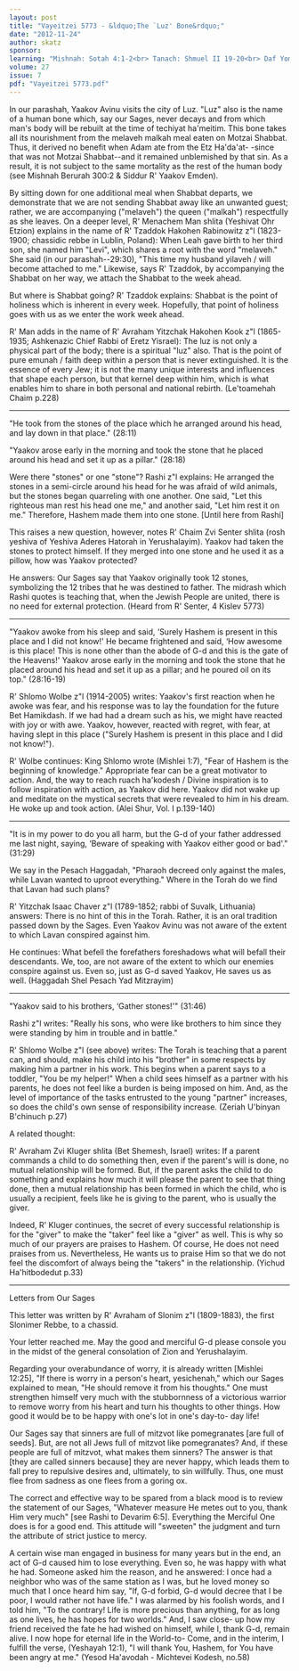 ```yaml
---
layout: post
title: "Vayeitzei 5773 - &ldquo;The `Luz' Bone&rdquo;"
date: "2012-11-24"
author: skatz
sponsor: 
learning: "Mishnah: Sotah 4:1-2<br> Tanach: Shmuel II 19-20<br> Daf Yomi (Bavli): Shabbat 52<br> Halachah: Mishnah Berurah 158:4-6"
volume: 27
issue: 7
pdf: "Vayeitzei 5773.pdf"
---
```


In our parashah, Yaakov Avinu visits the city of Luz. "Luz" also is the name of a human bone which, say our Sages, never decays and from which man's body will be rebuilt at the time of techiyat ha'meitim. This bone takes all its nourishment from the melaveh malkah meal eaten on Motzai Shabbat. Thus, it derived no benefit when Adam ate from the Etz Ha'da'at- -since that was not Motzai Shabbat--and it remained unblemished by that sin. As a result, it is not subject to the same mortality as the rest of the human body (see Mishnah Berurah 300:2 & Siddur R' Yaakov Emden).

By sitting down for one additional meal when Shabbat departs, we demonstrate that we are not sending Shabbat away like an unwanted guest; rather, we are accompanying ("melaveh") the queen ("malkah") respectfully as she leaves. On a deeper level, R' Menachem Man shlita (Yeshivat Ohr Etzion) explains in the name of R' Tzaddok Hakohen Rabinowitz z"l (1823- 1900; chassidic rebbe in Lublin, Poland): When Leah gave birth to her third son, she named him "Levi", which shares a root with the word "melaveh." She said (in our parashah--29:30), "This time my husband yilaveh / will become attached to me." Likewise, says R' Tzaddok, by accompanying the Shabbat on her way, we attach the Shabbat to the week ahead.

But where is Shabbat going? R' Tzaddok explains: Shabbat is the point of holiness which is inherent in every week. Hopefully, that point of holiness goes with us as we enter the work week ahead.

R' Man adds in the name of R' Avraham Yitzchak Hakohen Kook z"l (1865- 1935; Ashkenazic Chief Rabbi of Eretz Yisrael): The luz is not only a physical part of the body; there is a spiritual "luz" also. That is the point of pure emunah / faith deep within a person that is never extinguished. It is the essence of every Jew; it is not the many unique interests and influences that shape each person, but that kernel deep within him, which is what enables him to share in both personal and national rebirth. (Le'toamehah Chaim p.228)

********

"He took from the stones of the place which he arranged around his head, and lay down in that place." (28:11)

"Yaakov arose early in the morning and took the stone that he placed around his head and set it up as a pillar." (28:18)

Were there "stones" or one "stone"? Rashi z"l explains: He arranged the stones in a semi-circle around his head for he was afraid of wild animals, but the stones began quarreling with one another. One said, "Let this righteous man rest his head one me," and another said, "Let him rest it on me." Therefore, Hashem made them into one stone. \[Until here from Rashi\]

This raises a new question, however, notes R' Chaim Zvi Senter shlita (rosh yeshiva of Yeshiva Aderes Hatorah in Yerushalayim). Yaakov had taken the stones to protect himself. If they merged into one stone and he used it as a pillow, how was Yaakov protected?

He answers: Our Sages say that Yaakov originally took 12 stones, symbolizing the 12 tribes that he was destined to father. The midrash which Rashi quotes is teaching that, when the Jewish People are united, there is no need for external protection. (Heard from R' Senter, 4 Kislev 5773)

********

"Yaakov awoke from his sleep and said, &lsquo;Surely Hashem is present in this place and I did not know!' He became frightened and said, &lsquo;How awesome is this place! This is none other than the abode of G-d and this is the gate of the Heavens!' Yaakov arose early in the morning and took the stone that he placed around his head and set it up as a pillar; and he poured oil on its top." (28:16-19)

R' Shlomo Wolbe z"l (1914-2005) writes: Yaakov's first reaction when he awoke was fear, and his response was to lay the foundation for the future Bet Hamikdash. If we had had a dream such as his, we might have reacted with joy or with awe. Yaakov, however, reacted with regret, with fear, at having slept in this place ("Surely Hashem is present in this place and I did not know!").

R' Wolbe continues: King Shlomo wrote (Mishlei 1:7), "Fear of Hashem is the beginning of knowledge." Appropriate fear can be a great motivator to action. And, the way to reach ruach ha'kodesh / Divine inspiration is to follow inspiration with action, as Yaakov did here. Yaakov did not wake up and meditate on the mystical secrets that were revealed to him in his dream. He woke up and took action. (Alei Shur, Vol. I p.139-140)

********

"It is in my power to do you all harm, but the G-d of your father addressed me last night, saying, &lsquo;Beware of speaking with Yaakov either good or bad'." (31:29)

We say in the Pesach Haggadah, "Pharaoh decreed only against the males, while Lavan wanted to uproot everything." Where in the Torah do we find that Lavan had such plans?

R' Yitzchak Isaac Chaver z"l (1789-1852; rabbi of Suvalk, Lithuania) answers: There is no hint of this in the Torah. Rather, it is an oral tradition passed down by the Sages. Even Yaakov Avinu was not aware of the extent to which Lavan conspired against him.

He continues: What befell the forefathers foreshadows what will befall their descendants. We, too, are not aware of the extent to which our enemies conspire against us. Even so, just as G-d saved Yaakov, He saves us as well. (Haggadah Shel Pesach Yad Mitzrayim)

********

"Yaakov said to his brothers, &lsquo;Gather stones!'" (31:46)

Rashi z"l writes: "Really his sons, who were like brothers to him since they were standing by him in trouble and in battle."

R' Shlomo Wolbe z"l (see above) writes: The Torah is teaching that a parent can, and should, make his child into his "brother" in some respects by making him a partner in his work. This begins when a parent says to a toddler, "You be my helper!" When a child sees himself as a partner with his parents, he does not feel like a burden is being imposed on him. And, as the level of importance of the tasks entrusted to the young "partner" increases, so does the child's own sense of responsibility increase. (Zeriah U'binyan B'chinuch p.27)

A related thought:

R' Avraham Zvi Kluger shlita (Bet Shemesh, Israel) writes: If a parent commands a child to do something then, even if the parent's will is done, no mutual relationship will be formed. But, if the parent asks the child to do something and explains how much it will please the parent to see that thing done, then a mutual relationship has been formed in which the child, who is usually a recipient, feels like he is giving to the parent, who is usually the giver.

Indeed, R' Kluger continues, the secret of every successful relationship is for the "giver" to make the "taker" feel like a "giver" as well. This is why so much of our prayers are praises to Hashem. Of course, He does not need praises from us. Nevertheless, He wants us to praise Him so that we do not feel the discomfort of always being the "takers" in the relationship. (Yichud Ha'hitbodedut p.33)

********

Letters from Our Sages

This letter was written by R' Avraham of Slonim z"l (1809-1883), the first Slonimer Rebbe, to a chassid.

Your letter reached me. May the good and merciful G-d please console you in the midst of the general consolation of Zion and Yerushalayim.

Regarding your overabundance of worry, it is already written \[Mishlei 12:25\], "If there is worry in a person's heart, yesichenah," which our Sages explained to mean, "He should remove it from his thoughts." One must strengthen himself very much with the stubbornness of a victorious warrior to remove worry from his heart and turn his thoughts to other things. How good it would be to be happy with one's lot in one's day-to- day life!

Our Sages say that sinners are full of mitzvot like pomegranates \[are full of seeds\]. But, are not all Jews full of mitzvot like pomegranates? And, if these people are full of mitzvot, what makes them sinners? The answer is that \[they are called sinners because\] they are never happy, which leads them to fall prey to repulsive desires and, ultimately, to sin willfully. Thus, one must flee from sadness as one flees from a goring ox.

The correct and effective way to be spared from a black mood is to review the statement of our Sages, "Whatever measure He metes out to you, thank Him very much" \[see Rashi to Devarim 6:5\]. Everything the Merciful One does is for a good end. This attitude will "sweeten" the judgment and turn the attribute of strict justice to mercy.

A certain wise man engaged in business for many years but in the end, an act of G-d caused him to lose everything. Even so, he was happy with what he had. Someone asked him the reason, and he answered: I once had a neighbor who was of the same station as I was, but he loved money so much that I once heard him say, "If, G-d forbid, G-d would decree that I be poor, I would rather not have life." I was alarmed by his foolish words, and I told him, "To the contrary! Life is more precious than anything, for as long as one lives, he has hopes for two worlds." And, I saw close- up how my friend received the fate he had wished on himself, while I, thank G-d, remain alive. I now hope for eternal life in the World-to- Come, and in the interim, I fulfill the verse, (Yeshayah 12:1), "I will thank You, Hashem, for You have been angry at me." (Yesod Ha'avodah - Michtevei Kodesh, no.58)

